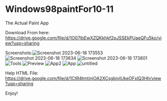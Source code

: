# Windows98paintFor10-11
The Actual Paint App

Download From here: https://drive.google.com/file/d/1O07lbEwXZQKkhkf2pJSSEkPUaeQFu5ko/view?usp=sharing

Screenshots:![Screenshot 2023-06-18 173553](https://github.com/BuildBloxxer/Windows98PaintFor10-11/assets/125815643/3ffb0c3e-51e8-48c9-8c1e-15cdb6ba0835)
![Screenshot 2023-06-18 173634](https://github.com/BuildBloxxer/Windows98PaintFor10-11/assets/125815643/43c032d6-05cd-4d5c-9475-1dc2d9118390)
![Screenshot 2023-06-18 173801](https://github.com/BuildBloxxer/Windows98PaintFor10-11/assets/125815643/79b10945-163f-49db-b5cc-93eb85140d02)
![Tools](https://github.com/BuildBloxxer/Windows98PaintFor10-11/assets/125815643/248f76ab-276b-4a61-83c6-9f46f2389bea)
![Preview](https://github.com/BuildBloxxer/Windows98PaintFor10-11/assets/125815643/06b03003-3596-45b0-a664-477bd4a96147)
![App2](https://github.com/BuildBloxxer/Windows98PaintFor10-11/assets/125815643/63de2655-1169-415f-82f7-d29c3cccb38b)
![App](https://github.com/BuildBloxxer/Windows98PaintFor10-11/assets/125815643/21b28db0-e60f-4013-a8e7-a36be5c1c2ba)
![untitled](https://github.com/BuildBloxxer/Windows98PaintFor10-11/assets/125815643/b194c65c-2bf4-4b3a-b415-d692c57a8c4a)

Help HTML File: https://drive.google.com/file/d/1CtR4tmtinjOA2XCsgbiyIUkeOFxlQ3Hh/view?usp=sharing

Enjoy!
